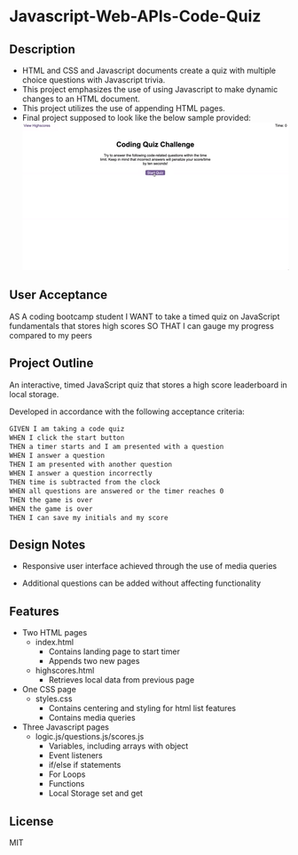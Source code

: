 # Javascript-Web-APIs-Code-Quiz

## Description

* HTML and CSS and Javascript documents create a quiz with multiple choice questions with Javascript trivia.  
* This project emphasizes the use of using Javascript to make dynamic changes to an HTML document.
* This project utilizes the use of appending HTML pages.
* Final project supposed to look like the below sample provided:
  <img src=https://github.com/vbugana/Challenge-Web-APIs-Code-Quiz/blob/main/assets/images/08-web-apis-challenge-demo.gif>

## User Acceptance

AS A coding bootcamp student
I WANT to take a timed quiz on JavaScript fundamentals that stores high scores
SO THAT I can gauge my progress compared to my peers

## Project Outline

An interactive, timed JavaScript quiz that stores a high score leaderboard in local storage.

Developed in accordance with the following acceptance criteria: 

```
GIVEN I am taking a code quiz
WHEN I click the start button
THEN a timer starts and I am presented with a question
WHEN I answer a question
THEN I am presented with another question
WHEN I answer a question incorrectly
THEN time is subtracted from the clock
WHEN all questions are answered or the timer reaches 0
THEN the game is over
WHEN the game is over
THEN I can save my initials and my score
```

## Design Notes

* Responsive user interface achieved through the use of media queries

* Additional questions can be added without affecting functionality

## Features

* Two HTML pages
    * index.html 
      * Contains landing page to start timer
      * Appends two new pages 
    * highscores.html
      * Retrieves local data from previous page
* One CSS page
    * styles.css
      * Contains centering and styling for html list features
      * Contains media queries
* Three Javascript pages
    * logic.js/questions.js/scores.js  
      * Variables, including arrays with object
      * Event listeners
      * if/else if statements
      * For Loops
      * Functions 
      * Local Storage set and get 

## License

MIT
